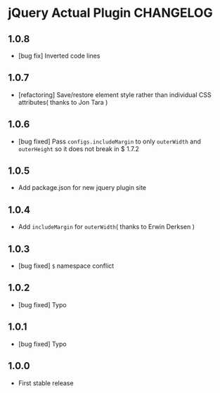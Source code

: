 # jQuery Actual Plugin CHANGELOG

## 1.0.8

* [bug fix] Inverted code lines



## 1.0.7

* [refactoring] Save/restore element style rather than individual CSS attributes( thanks to Jon Tara )



## 1.0.6

* [bug fixed] Pass `configs.includeMargin` to only `outerWidth` and `outerHeight` so it does not break in $ 1.7.2



## 1.0.5

* Add package.json for new jquery plugin site



## 1.0.4

* Add `includeMargin` for `outerWidth`( thanks to Erwin Derksen )



## 1.0.3

* [bug fixed] `$` namespace conflict



## 1.0.2

* [bug fixed] Typo



## 1.0.1

* [bug fixed] Typo



## 1.0.0

* First stable release
